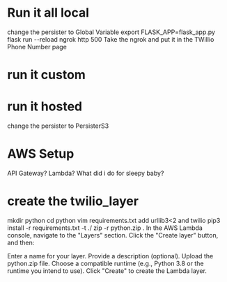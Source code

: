 # Run it all local

change the persister to Global Variable
export FLASK_APP=flask_app.py
flask run --reload
ngrok http 500
Take the ngrok and put it in the TWillio Phone Number page


# run it custom


# run it hosted
change the persister to PersisterS3



# AWS Setup

API Gateway?
Lambda?
What did i do for sleepy baby?


# create the twilio_layer
mkdir python
cd python
vim requirements.txt add urllib3<2 and twilio
pip3 install -r requirements.txt -t ./
zip -r python.zip .
In the AWS Lambda console, navigate to the "Layers" section. Click the "Create layer" button, and then:

Enter a name for your layer.
Provide a description (optional).
Upload the python.zip file.
Choose a compatible runtime (e.g., Python 3.8 or the runtime you intend to use).
Click "Create" to create the Lambda layer.

